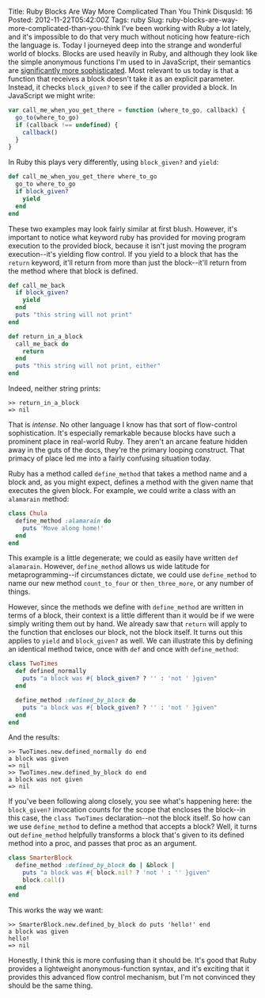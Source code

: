 Title: Ruby Blocks Are Way More Complicated Than You Think
DisqusId: 16
Posted: 2012-11-22T05:42:00Z
Tags:
    ruby
Slug: ruby-blocks-are-way-more-complicated-than-you-think
I've been working with Ruby a lot lately, and it's impossible to do that very much without noticing how feature-rich the language is. Today I journeyed deep into the strange and wonderful world of blocks. Blocks are used heavily in Ruby, and although they look like the simple anonymous functions I'm used to in JavaScript, their semantics are [significantly more sophisticated](http://yehudakatz.com/2010/02/07/the-building-blocks-of-ruby/). Most relevant to us today is that a function that receives a block doesn't take it as an explicit parameter. Instead, it checks `block_given?` to see if the caller provided a block. In JavaScript we might write:

``` JavaScript
var call_me_when_you_get_there = function (where_to_go, callback) {
  go_to(where_to_go)
  if (callback !== undefined) {
    callback()
  }
}
```

In Ruby this plays very differently, using `block_given?` and `yield`:

``` Ruby
def call_me_when_you_get_there where_to_go
  go_to where_to_go
  if block_given?
    yield
  end
end
```

These two examples may look fairly similar at first blush. However, it's important to notice what keyword ruby has provided for moving program execution to the provided block, because it isn't just moving the program execution--it's yielding flow control. If you yield to a block that has the `return` keyword, it'll return from more than just the block--it'll return from the method where that block is defined.

```Ruby
def call_me_back
  if block_given?
    yield
  end
  puts "this string will not print"
end

def return_in_a_block
  call_me_back do
    return
  end
  puts "this string will not print, either"
end
```

Indeed, neither string prints:

```
>> return_in_a_block
=> nil
```

That is _intense_. No other language I know has that sort of flow-control sophistication. It's especially remarkable because blocks have such a prominent place in real-world Ruby. They aren't an arcane feature hidden away in the guts of the docs, they're the primary looping construct. That primacy of place led me into a fairly confusing situation today.

Ruby has a method called `define_method` that takes a method name and a block and, as you might expect, defines a method with the given name that executes the given block. For example, we could write a class with an `alamarain` method:

``` Ruby
class Chula
  define_method :alamarain do
    puts 'Move along home!'
  end
end
```

This example is a little degenerate; we could as easily have written `def alamarain`. However, `define_method` allows us wide latitude for metaprogramming--if circumstances dictate, we could use `define_method` to name our new method `count_to_four` or `then_three_more`, or any number of things.

However, since the methods we define with `define_method` are written in terms of a block, their context is a little different than it would be if we were simply writing them out by hand. We already saw that `return` will apply to the function that encloses our block, not the block itself. It turns out this applies to `yield` and `block_given?` as well. We can illustrate this by defining an identical method twice, once with `def` and once with `define_method`:

``` Ruby
class TwoTimes
  def defined_normally
    puts "a block was #{ block_given? ? '' : 'not ' }given"
  end

  define_method :defined_by_block do
    puts "a block was #{ block_given? ? '' : 'not ' }given"
  end
end
```

And the results:

```
>> TwoTimes.new.defined_normally do end
a block was given
=> nil
>> TwoTimes.new.defined_by_block do end
a block was not given
=> nil
```

If you've been following along closely, you see what's happening here: the `block_given?` invocation counts for the scope that encloses the block--in this case, the `class TwoTimes` declaration--not the block itself. So how can we use `define_method` to define a method that accepts a block? Well, it turns out `define_method` helpfully transforms a block that's given to its defined method into a proc, and passes that proc as an argument.

``` Ruby
class SmarterBlock
  define_method :defined_by_block do | &block |
    puts "a block was #{ block.nil? ? 'not ' : '' }given"
    block.call()
  end
end
```

This works the way we want:

```
>> SmarterBlock.new.defined_by_block do puts 'hello!' end
a block was given
hello!
=> nil
```

Honestly, I think this is more confusing than it should be. It's good that Ruby provides a lightweight anonymous-function syntax, and it's exciting that it provides this advanced flow control mechanism, but I'm not convinced they should be the same thing.
